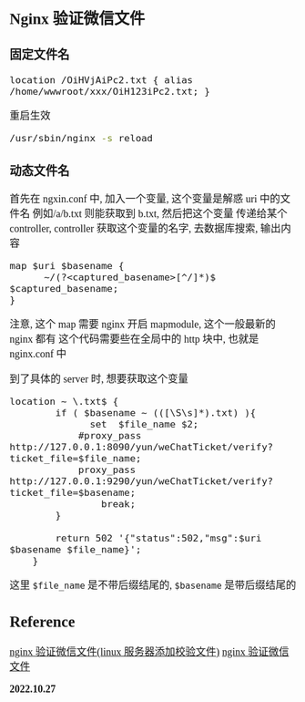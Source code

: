 <font size=4 face='楷体'>

## Nginx 验证微信文件

### 固定文件名

```nginx
location /OiHVjAiPc2.txt { alias /home/wwwroot/xxx/OiH123iPc2.txt; }
```

重启生效

```bash
/usr/sbin/nginx -s reload
```

### 动态文件名

首先在 ngxin.conf 中, 加入一个变量, 这个变量是解惑 uri 中的文件名
例如/a/b.txt 则能获取到 b.txt, 然后把这个变量 传递给某个 controller, controller 获取这个变量的名字, 去数据库搜索, 输出内容

```nginx
map $uri $basename {
      ~/(?<captured_basename>[^/]*)$ $captured_basename;
}
```

注意, 这个 map 需要 nginx 开启 mapmodule, 这个一般最新的 nginx 都有
这个代码需要些在全局中的 http 块中, 也就是 nginx.conf 中

到了具体的 server 时, 想要获取这个变量

```ngin
location ~ \.txt$ {
        if ( $basename ~ (([\S\s]*).txt) ){
              set  $file_name $2;
            #proxy_pass http://127.0.0.1:8090/yun/weChatTicket/verify?ticket_file=$file_name;
            proxy_pass http://127.0.0.1:9290/yun/weChatTicket/verify?ticket_file=$basename;
                break;
        }

        return 502 '{"status":502,"msg":$uri $basename $file_name}';
    }
```

这里 `$file_name` 是不带后缀结尾的, `$basename` 是带后缀结尾的

## Reference

[nginx 验证微信文件(linux 服务器添加校验文件)](https://www.cnblogs.com/fanbi/p/14372789.html)
[nginx 验证微信文件](https://blog.csdn.net/m0_37581001/article/details/105414308)

**2022.10.27**
